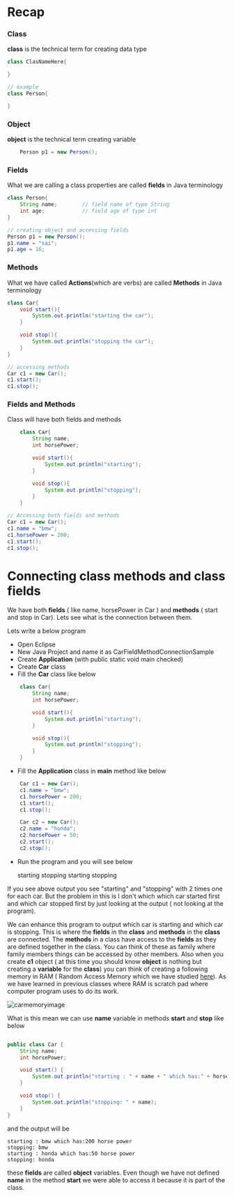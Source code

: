 # Recap
### Class
__class__ is the technical term for creating data type

```java
class ClasNameHere{

}

// example
class Person{

}
```

### Object
__object__ is the technical term creating variable
```java
    Person p1 = new Person();
```

### Fields
What we are calling a class properties are called __fields__ in Java terminology
```java
class Person{
    String name;        // field name of type String
    int age;            // field age of type int
}

// creating object and accessing fields
Person p1 = new Person();
p1.name = "sai";
p1.age = 16;
```

### Methods
What we have called __Actions__(which are verbs) are called __Methods__ in Java terminology
```java
class Car{
    void start(){
        System.out.println("starting the car");
    }

    void stop(){
        System.out.println("stopping the car");
    }
}

// accessing methods
Car c1 = new Car();
c1.start();
c1.stop();
```

### Fields and Methods
Class will have both fields and methods
```java
    class Car{
        String name;
        int horsePower;

        void start(){
            System.out.println("starting");
        }

        void stop(){
            System.out.println("stopping");
        }
    } 

// Accessing both fields and methods
Car c1 = new Car();
c1.name = "bmw";
c1.horsePower = 200;
c1.start();
c1.stop();
```

# Connecting class methods and class fields
We have both __fields__ ( like name, horsePower in Car ) and __methods__ ( start and stop in Car). Lets see what is the connection between them.

Lets write a below program
* Open Eclipse
* New Java Project and name it as CarFieldMethodConnectionSample
* Create __Application__ (with public static void main checked)
* Create __Car__ class
* Fill the __Car__ class like below

```java
    class Car{
        String name;
        int horsePower;

        void start(){
            System.out.println("starting");
        }

        void stop(){
            System.out.println("stopping");
        }
    } 
```
* Fill the __Application__ class in __main__ method like below
```java
    Car c1 = new Car();
    c1.name = "bmw";
    c1.horsePower = 200;
    c1.start();
    c1.stop();

    Car c2 = new Car();
    c2.name = "honda";
    c2.horsePower = 50;
    c2.start();
    c2.stop();
```
* Run the program and you will see below

    starting
    stopping
    starting
    stopping

If you see above output you see "starting" and "stopping" with 2 times one for each car. But the problem in this is I don't which which car started first and which car stopped first by just looking at the output ( not looking at the program).

We can enhance this program to output which car is starting and which car is stopping. This is where the __fields__ in the __class__ and __methods__ in the __class__ are connected. The __methods__ in a class have access to the __fields__ as they are defined together in the class. You can think of these as family where family members things can be accessed by other members. Also when you create __c1__ object ( at this time you should know __object__ is nothing but creating a __variable__ for the __class__) you can think of creating a following memory in RAM ( Random Access Memory which we have studied [here](https://github.com/sairamaj/programmingclass/blob/master/sessions/First.MD#computer-fundamentals)). As we have learned in previous classes where RAM is scratch pad where computer program uses to do its work.

![carmemoryimage](https://github.com/sairamaj/programmingclass/blob/master/images/carmemoryimage.png)

What is this mean we can use __name__ variable in  methods  __start__ and __stop__ like below

```java

public class Car {
	String name;
	int horsePower;

	void start() {
		System.out.println("starting : " + name + " which has:" + horsePower + " horse power");
	}

	void stop() {
		System.out.println("stopping: " + name);
	}
}

```
and the output will be 
    
    starting : bmw which has:200 horse power
    stopping: bmw
    starting : honda which has:50 horse power
    stopping: honda

these __fields__ are called __object__ variables. Even though we have not defined __name__ in the method __start__ we were able to access it because it is part of the class.
